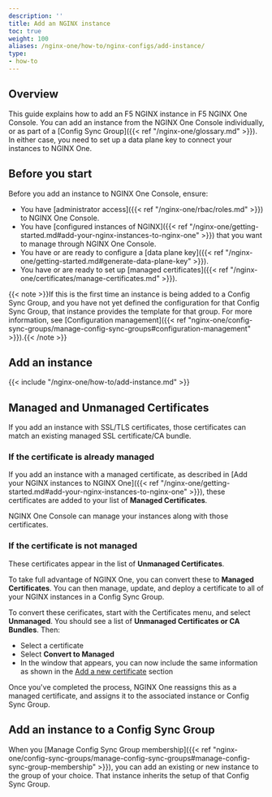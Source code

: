```yaml
---
description: ''
title: Add an NGINX instance
toc: true
weight: 100
aliases: /nginx-one/how-to/nginx-configs/add-instance/
type:
- how-to
---
```


## Overview

This guide explains how to add an F5 NGINX instance in F5 NGINX One Console. You can add an instance from the NGINX One Console individually, or as part of a [Config Sync Group]({{< ref "/nginx-one/glossary.md" >}}). In either case, you need
to set up a data plane key to connect your instances to NGINX One.

## Before you start

Before you add an instance to NGINX One Console, ensure:

- You have [administrator access]({{< ref "/nginx-one/rbac/roles.md" >}}) to NGINX One Console.
- You have [configured instances of NGINX]({{< ref "/nginx-one/getting-started.md#add-your-nginx-instances-to-nginx-one" >}}) that you want to manage through NGINX One Console.
- You have or are ready to configure a [data plane key]({{< ref "/nginx-one/getting-started.md#generate-data-plane-key" >}}).
- You have or are ready to set up [managed certificates]({{< ref "/nginx-one/certificates/manage-certificates.md" >}}).

{{< note >}}If this is the first time an instance is being added to a Config Sync Group, and you have not yet defined the configuration for that Config Sync Group, that instance provides the template for that group. For more information, see [Configuration management]({{< ref "nginx-one/config-sync-groups/manage-config-sync-groups#configuration-management" >}}).{{< /note >}}

## Add an instance

{{< include "/nginx-one/how-to/add-instance.md" >}}

## Managed and Unmanaged Certificates

If you add an instance with SSL/TLS certificates, those certificates can match an existing managed SSL certificate/CA bundle.

### If the certificate is already managed

If you add an instance with a managed certificate, as described in [Add your NGINX instances to NGINX One]({{< ref "/nginx-one/getting-started.md#add-your-nginx-instances-to-nginx-one" >}}), these certificates are added to your list of **Managed Certificates**.

NGINX One Console can manage your instances along with those certificates.

### If the certificate is not managed

These certificates appear in the list of **Unmanaged Certificates**.

To take full advantage of NGINX One, you can convert these to **Managed Certificates**. You can then manage, update, and deploy a certificate to all of your NGINX instances in a Config Sync Group.

To convert these cerificates, start with the Certificates menu, and select **Unmanaged**. You should see a list of **Unmanaged Certificates or CA Bundles**. Then:

- Select a certificate
- Select **Convert to Managed**
- In the window that appears, you can now include the same information as shown in the [Add a new certificate](#add-a-new-certificate) section

Once you've completed the process, NGINX One reassigns this as a managed certificate, and assigns it to the associated instance or Config Sync Group.

## Add an instance to a Config Sync Group

When you [Manage Config Sync Group membership]({{< ref "nginx-one/config-sync-groups/manage-config-sync-groups#manage-config-sync-group-membership" >}}), you can add an existing or new instance to the group of your choice.
That instance inherits the setup of that Config Sync Group.
